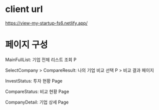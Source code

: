 # client url
https://view-my-startup-fs6.netlify.app/

# 페이지 구성
MainFullList: 기업 전체 리스트 조회 P

SelectCompany > CompareResult: 나의 기업 비교 선택 P > 비교 결과 페이지

InvestStatus: 투자 현황 Page

CompareStatus: 비교 현황 Page

CompanyDetail: 기업 상세 Page
